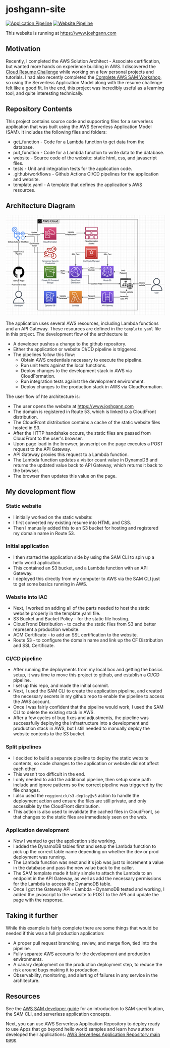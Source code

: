 # joshgann-site

[![Application Pipeline](https://github.com/jhgann/aws-personal-website/actions/workflows/pipeline.yaml/badge.svg)](https://github.com/jhgann/aws-personal-website/actions/workflows/pipeline.yaml) 
[![Website Pipeline](https://github.com/jhgann/aws-personal-website/actions/workflows/website.yaml/badge.svg)](https://github.com/jhgann/aws-personal-website/actions/workflows/website.yaml)

This website is running at https://www.joshgann.com

## Motivation
Recently, I completed the AWS Solution Architect - Associate certification, but wanted more hands on experience building in AWS.  I discovered the [Cloud Resume Challenge](https://cloudresumechallenge.dev/docs/the-challenge/aws/) while working on a few personal projects and tutorials.  I had also recently completed the [Complete AWS SAM Workshop](https://catalog.workshops.aws/complete-aws-sam/en-US), so using the Serverless Application Model along with the resume challenge felt like a good fit.  In the end, this project was incredibly useful as a learning tool, and quite interesting technically.

## Repository Contents
This project contains source code and supporting files for a serverless application that was built using the AWS Serverless Application Model (SAM). It includes the following files and folders:

- get_function - Code for a Lambda function to get data from the database.
- put_function - Code for a Lambda function to write data to the database.
- website - Source code of the website: static html, css, and javascript files.
- tests - Unit and integration tests for the application code. 
- .github/workflows - Github Actions CI/CD pipelines for the application and website.
- template.yaml - A template that defines the application's AWS resources.

## Architecture Diagram
![architecture diagram](./website-architecture.png)

The application uses several AWS resources, including Lambda functions and an API Gateway. These resources are defined in the `template.yaml` file in this project. 
The development flow of the architecture is:

- A developer pushes a change to the github repository.
- Either the application or website CI/CD pipeline is triggered.
- The pipelines follow this flow:
  - Obtain AWS credentials necessary to execute the pipeline.
  - Run unit tests against the local functions.
  - Deploy changes to the development stack in AWS via CloudFormation.
  - Run integration tests against the development environment.
  - Deploy changes to the production stack in AWS via CloudFormation.

The user flow of hte architecture is:
- The user opens the website at https://www.joshgann.com
- The domain is registered in Route 53, which is linked to a CloudFront distribution.
- The CloudFront distribution contains a cache of the static website files hosted in S3.
- After the HTTP handshake occurs, the static files are passed from CloudFront to the user's browser.
- Upon page load in the browser, javascript on the page executes a POST request to the API Gateway.
- API Gateway proxies this request to a Lambda function.
- The Lambda function updates a visitor count value in DynamoDB and returns the updated value back to API Gateway, which returns it back to the browser.
- The browser then updates this value on the page. 

## My development flow
### Static website
- I initially worked on the static website:
- I first converted my existing resume into HTML and CSS.
- Then I manually added this to an S3 bucket for hosting and registered my domain name in Route 53.

### Initial application
- I then started the application side by using the SAM CLI to spin up a hello world application.
- This contained an S3 bucket, and a Lambda function with an API Gateway.
- I deployed this directly from my computer to AWS via the SAM CLI just to get some basics running in AWS.

### Website into IAC
- Next, I worked on adding all of the parts needed to host the static website properly in the template.yaml file.
- S3 Bucket and Bucket Policy - for the static file hosting.
- CloudFrond Distribution - to cache the static files from S3 and better represent a production website.
- ACM Certificate - to add an SSL certification to the website.
- Route 53 - to configure the domain name and link up the CF Distribution and SSL Certificate.

### CI/CD pipeline
- After running the deployments from my local box and getting the basics setup, it was time to move this project to github, and establish a CI/CD pipeline.
- I set up this repo, and made the initial commit.
- Next, I used the SAM CLI to create the application pipeline, and created the necessary secrets in my github repo to enable the pipeline to access the AWS account.
- Once I was fairly confident that the pipeline would work, I used the SAM CLI to delete the existing stack in AWS.
- After a few cycles of bug fixes and adjustments, the pipeline was successfully deploying the infrastructure into a development and production stack in AWS, but I still needed to manually deploy the website contents to the S3 bucket.

### Split pipelines
- I decided to build a separate pipeline to deploy the static website contents, so code changes to the application or website did not affect each other.
- This wasn't too difficult in the end.
- I only needed to add the additional pipeline, then setup some path include and ignore patterns so the correct pipeline was triggered by the file changes.
- I also used the `reggionick/s3-deploy@v3` action to handle the deployment action and ensure the files are still private, and only accessible by the CloudFront distribution.
- This action is also used to invalidate the cached files in CloudFront, so that changes to the static files are immediately seen on the web. 

### Application development
- Now I wanted to get the application side working.
- I added the DynamoDB tables first and setup the Lambda function to pick up the correct table name depending on whether the dev or prod deployment was running.
- The Lambda function was next and it's job was just to increment a value in the database and pass the new value back to the caller.
- The SAM template made it fairly simple to attach the Lambda to an endpoint in the API Gateway, as well as add the necessary permissions for the Lambda to access the DynamoDB table.
- Once I got the Gateway API - Lambda - DynamoDB tested and working, I added the javascript to the website to POST to the API and update the page with the response.


## Taking it further
While this example is fairly complete there are some things that would be needed if this was a full production application:

- A proper pull request branching, review, and merge flow, tied into the pipeline.
- Fully separate AWS accounts for the development and production environments.
- A canary deployment on the production deployment step, to reduce the risk around bugs making it to production.
- Observability, monitoring, and alerting of failures in any service in the architecture. 


## Resources
See the [AWS SAM developer guide](https://docs.aws.amazon.com/serverless-application-model/latest/developerguide/what-is-sam.html) for an introduction to SAM specification, the SAM CLI, and serverless application concepts.

Next, you can use AWS Serverless Application Repository to deploy ready to use Apps that go beyond hello world samples and learn how authors developed their applications: [AWS Serverless Application Repository main page](https://aws.amazon.com/serverless/serverlessrepo/)
